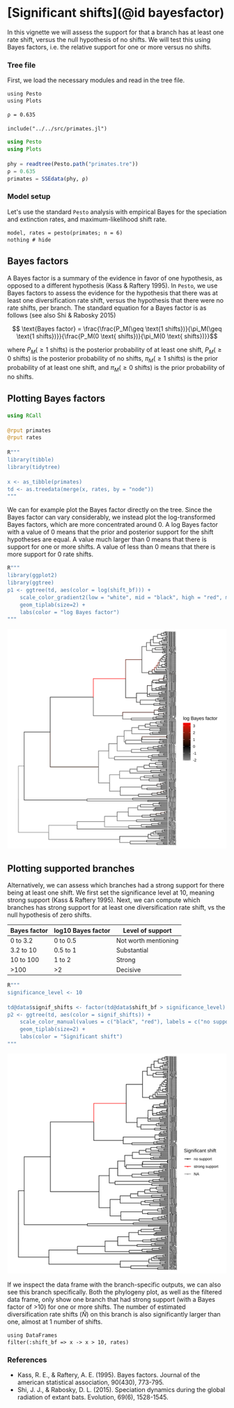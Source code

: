 # [Significant shifts](@id bayesfactor)

In this vignette we will assess the support for that a branch has at least one rate shift, versus the null hypothesis of no shifts. We will test this using Bayes factors, i.e. the relative support for one or more versus no shifts.

### Tree file

First, we load the necessary modules and read in the tree file.

```@setup bayes
using Pesto
using Plots

ρ = 0.635

include("../../src/primates.jl")
```
```julia bayes
using Pesto
using Plots

phy = readtree(Pesto.path("primates.tre"))
ρ = 0.635
primates = SSEdata(phy, ρ)
```

### Model setup

Let's use the standard `Pesto` analysis with empirical Bayes for the speciation and extinction rates, and maximum-likelihood shift rate.

```@example bayes
model, rates = pesto(primates; n = 6)
nothing # hide
```

## Bayes factors

A Bayes factor is a summary of the evidence in favor of one hypothesis, as opposed to a different hypothesis (Kass & Raftery 1995). In `Pesto`, we use Bayes factors to assess the evidence for the hypothesis that there was at least one diversification rate shift, versus the hypothesis that there were no rate shifts, per branch. The standard equation for a Bayes factor is as follows (see also Shi & Rabosky 2015)

```math
    \text{Bayes factor} = \frac{\frac{P_M(\geq \text{1 shifts})}{\pi_M(\geq \text{1 shifts})}}{\frac{P_M(0 \text{ shifts})}{\pi_M(0 \text{ shifts})}}
```
where $P_M(\geq \text{1 shifts})$ is the posterior probability of at least one shift, $P_M(\geq \text{0 shifts})$ is the posterior probability of no shifts, $\pi_M(\geq \text{1 shifts})$ is the prior probability of at least one shift, and $\pi_M(\geq \text{0 shifts})$ is the prior probability of no shifts.

## Plotting Bayes factors

```julia
using RCall

@rput primates
@rput rates

R"""
library(tibble)
library(tidytree)

x <- as_tibble(primates)
td <- as.treedata(merge(x, rates, by = "node"))
"""
```

We can for example plot the Bayes factor directly on the tree. Since the Bayes factor can vary considerably, we instead plot the log-transformed Bayes factors, which are more concentrated around 0. A log Bayes factor with a value of 0 means that the prior and posterior support for the shift hypotheses are equal. A value much larger than 0 means that there is support for one or more shifts. A value of less than 0 means that there is more support for 0 rate shifts.

```julia
R"""
library(ggplot2)
library(ggtree)
p1 <- ggtree(td, aes(color = log(shift_bf))) +
    scale_color_gradient2(low = "white", mid = "black", high = "red", midpoint = 0) +
    geom_tiplab(size=2) +
    labs(color = "log Bayes factor")
"""
```
![primatestree](../assets/bayes_factor_phylogeny.svg)

## Plotting supported branches

Alternatively, we can assess which branches had a strong support for there being at least one shift. We first set the significance level at 10, meaning strong support (Kass & Raftery 1995). Next, we can compute which branches has strong support for at least one diversification rate shift, vs the null hypothesis of zero shifts. 

| Bayes factor  | log10 Bayes factor | Level of support |
| ----- | ------ | ----- |
| 0 to 3.2  | 0 to 0.5 | Not worth mentioning |
| 3.2 to 10 | 0.5 to 1    |  Substantial
| 10 to 100    | 1 to 2    | Strong |
| >100    | >2    | Decisive |

```julia
R"""
significance_level <- 10

td@data$signif_shifts <- factor(td@data$shift_bf > significance_level)
p2 <- ggtree(td, aes(color = signif_shifts)) +
    scale_color_manual(values = c("black", "red"), labels = c("no support", "strong support")) +
    geom_tiplab(size=2) +
    labs(color = "Significant shift")
"""
```
![primatestree](../assets/signif_support.svg)

If we inspect the data frame with the branch-specific outputs, we can also see this branch specifically. Both the phylogeny plot, as well as the filtered data frame, only show one branch that had strong support (with a Bayes factor of >10) for one or more shifts. The number of estimated diversification rate shifts ($\hat{N}$) on this branch is also significantly larger than one, almost at 1 number of shifts.

```@example bayes
using DataFrames
filter(:shift_bf => x -> x > 10, rates)
```

### References

* Kass, R. E., & Raftery, A. E. (1995). Bayes factors. Journal of the american statistical association, 90(430), 773-795.
* Shi, J. J., & Rabosky, D. L. (2015). Speciation dynamics during the global radiation of extant bats. Evolution, 69(6), 1528-1545.


